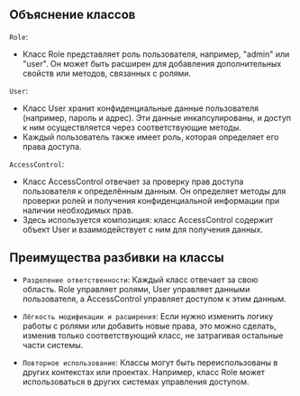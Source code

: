 




## Объяснение классов

`Role`:

* Класс Role представляет роль пользователя, например, "admin" или "user". Он может быть расширен для добавления дополнительных свойств или методов, связанных с ролями.

`User`:

* Класс User хранит конфиденциальные данные пользователя (например, пароль и адрес). Эти данные инкапсулированы, и доступ к ним осуществляется через соответствующие методы.
* Каждый пользователь также имеет роль, которая определяет его права доступа.

`AccessControl`:

* Класс AccessControl отвечает за проверку прав доступа пользователя к определённым данным. Он определяет методы для проверки ролей и получения конфиденциальной информации при наличии необходимых прав.
* Здесь используется композиция: класс AccessControl содержит объект User и взаимодействует с ним для получения данных.

## Преимущества разбивки на классы
* `Разделение ответственности`: Каждый класс отвечает за свою область. Role управляет ролями, User управляет данными пользователя, а AccessControl управляет доступом к этим данным.

* `Лёгкость модификации и расширения`: Если нужно изменить логику работы с ролями или добавить новые права, это можно сделать, изменив только соответствующий класс, не затрагивая остальные части системы.

* `Повторное использование`: Классы могут быть переиспользованы в других контекстах или проектах. Например, класс Role может использоваться в других системах управления доступом.